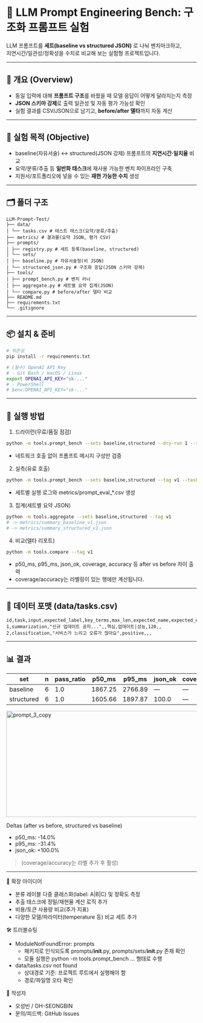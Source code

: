 
# 🧪 LLM Prompt Engineering Bench: 구조화 프롬프트 실험

LLM 프롬프트를 **세트(baseline vs structured JSON)** 로 나눠 벤치마크하고,  
지연시간/일관성/정확성을 수치로 비교해 보는 실험형 프로젝트입니다.

---

## 🧠 개요 (Overview)

- 동일 입력에 대해 **프롬프트 구조**를 바꿨을 때 모델 응답이 어떻게 달라지는지 측정
- **JSON 스키마 강제**로 출력 일관성 및 자동 평가 가능성 확인
- 실험 결과를 CSV/JSON으로 남기고, **before/after 델타**까지 자동 계산

---

## 🎯 실험 목적 (Objective)

- baseline(자유서술) ↔ structured(JSON 강제) 프롬프트의 **지연시간·일치율** 비교
- 요약/분류/추출 등 **일반화 태스크**에 재사용 가능한 벤치 파이프라인 구축
- 지원서/포트폴리오에 넣을 수 있는 **재현 가능한 수치** 생성

---

## 🗂 폴더 구조
```text
LLM-Prompt-Test/
├── data/
│ └── tasks.csv # 테스트 태스크(요약/분류/추출)
├── metrics/ # 결과물(요약 JSON, 평가 CSV)
├── prompts/
│ ├── registry.py # 세트 등록(baseline, structured)
│ └── sets/
│ ├── baseline.py # 자유서술형(비 JSON)
│ └── structured_json.py # 구조화 응답(JSON 스키마 강제)
├── tools/
│ ├── prompt_bench.py # 벤치 러너
│ ├── aggregate.py # 세트별 요약 집계(JSON)
│ └── compare.py # before/after 델타 비교
├── README.md
├── requirements.txt
└── .gitignore
```

---

## 📦 설치 & 준비

```bash
# 의존성
pip install -r requirements.txt

# (필수) OpenAI API Key
# - Git Bash / macOS / Linux
export OPENAI_API_KEY="sk-..."
# - PowerShell
# $env:OPENAI_API_KEY="sk-..."
```

---

## 🧪 실행 방법
1) 드라이런(무료/품질 점검)
```bash
python -m tools.prompt_bench --sets baseline,structured --dry-run 1 --tag smoke --tasks data/tasks.csv
```
- 네트워크 호출 없이 프롬프트 메시지 구성만 검증

2) 실측(유료 호출)
```bash
python -m tools.prompt_bench --sets baseline,structured --tag v1 --tasks data/tasks.csv
```
- 세트별 실행 로그와 metrics/prompt_eval_*.csv 생성

3) 집계(세트별 요약 JSON)
```bash
python -m tools.aggregate --sets baseline,structured --tag v1
# -> metrics/summary_baseline_v1.json
# -> metrics/summary_structured_v1.json
```

4) 비교(델타 리포트)
```bash
python -m tools.compare --tag v1
```
- p50_ms, p95_ms, json_ok, coverage, accuracy 등 after vs before 차이 출력
- coverage/accuracy는 라벨링이 있는 행에만 계산됩니다.

---

## 🧾 데이터 포맷 (data/tasks.csv)
```csv
id,task,input,expected_label,key_terms,max_len,expected_name,expected_email,expected_phone
1,summarization,"신규 업데이트 공지...",,핵심,업데이트|성능,120,,
2,classification,"서비스가 느리고 오류가 많아요",positive,,,
```

---

## 📊 결과
| set        | n | pass\_ratio | p50\_ms | p95\_ms | json\_ok | coverage | accuracy |
| ---------- | - | ----------- | ------- | ------- | -------- | -------- | -------- |
| baseline   | 6 | 1.0         | 1867.25 | 2766.89 | —        | —        | —        |
| structured | 6 | 1.0         | 1605.66 | 1897.87 | 100.0    | —        | —        |

<img width="1187" height="280" alt="prompt_3_copy" src="https://github.com/user-attachments/assets/bb4257a6-a496-42c1-ac1a-9b2237c7b238" />

Deltas (after vs before, structured vs baseline)
- p50_ms: -14.0%
- p95_ms: -31.4%
- json_ok: +100.0%
> (coverage/accuracy는 라벨 추가 후 활성)

---

🧩 확장 아이디어
- 분류 레이블 다중 클래스화(label: A|B|C) 및 정확도 측정
- 추출 태스크에 정밀/재현율 계산 로직 추가
- 비용/토큰 사용량 비교(추가 지표)
- 다양한 모델/파라미터(temperature 등) 비교 세트 추가

🛠 트러블슈팅
- ModuleNotFoundError: prompts
  - 패키지로 인식되도록 prompts/__init__.py, prompts/sets/__init__.py 존재 확인
  - 모듈 실행은 python -m tools.prompt_bench ... 형태로 수행
- data/tasks.csv not found
  - 상대경로 기준: 프로젝트 루트에서 실행해야 함
  - 경로/파일명 오타 확인
 
👤 작성자

- 오성빈 / OH-SEONGBIN
- 문의/피드백: GitHub Issues
